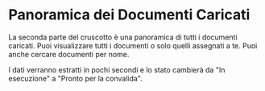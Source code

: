 # Panoramica dei Documenti Caricati

La seconda parte del cruscotto è una panoramica di tutti i documenti caricati. Puoi visualizzare tutti i documenti o solo quelli assegnati a te. Puoi anche cercare documenti per nome.

I dati verranno estratti in pochi secondi e lo stato cambierà da "In esecuzione" a "Pronto per la convalida".
